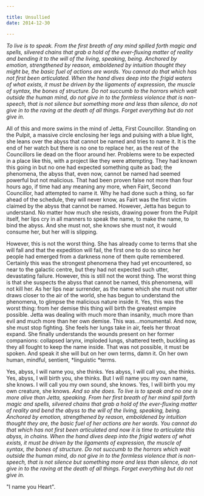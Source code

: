 ```yaml
---

title: Unsullied
date: 2014-12-30

---
```


*To live is to speak. From the first breath of any mind spilled forth magic and spells, silvered chains that grab a hold of the ever-fluxing matter of reality and bending it to the will of the living, speaking, being. Anchored by emotion, strengthened by reason, emboldened by intuition thought they might be, the basic fuel of actions are words. You cannot do that which has not first been articulated. When the hand dives deep into the frigid waters of what exists, it must be driven by the ligaments of expression, the muscle of syntax, the bones of structure. Do not succumb to the horrors which wait outside the human mind, do not give in to the formless violence that is non-speech, that is not silence but something more and less than silence, do not give in to the raving at the death of all things. Forget everything but do not give in.*

All of this and more swims in the mind of Jetta, First Councillor. Standing on the Pulpit, a massive circle enclosing her legs and pulsing with a blue light, she leans over the abyss that cannot be named and tries to name it. It is the end of her watch but there is no one to replace her, as the rest of the Councillors lie dead on the floor around her. Problems were to be expected in a place like this, with a project like they were attempting. They had known this going in but no one had expected something quite as bad; the phenomena, the abyss that, even now, cannot be named had seemed powerful but not malicious. That had been proven false not more than four hours ago, if time had any meaning any more, when Fairt, Second Councillor, had attempted to name it. Why he had done such a thing, so far ahead of the schedule, they will never know, as Fairt was the first victim claimed by the abyss that cannot be named. However, Jetta has begun to understand. No matter how much she resists, drawing power from the Pulpit itself, her lips cry in all manners to speak the name, to make the name, to bind the abyss. And she must not, she knows she must not, it would consume her, but her will is slipping.

However, this is not the worst thing. She has already come to terms that she will fall and that the expedition will fail, the first one to do so since her people had emerged from a darkness none of them quite remembered. Certainly this was the strongest phenomena they had yet encountered, so near to the galactic centre, but they had not expected such utter, devastating failure. However, this is still not the worst thing. The worst thing is that she suspects the abyss that cannot be named, this phenomena, will not kill her. As her lips near surrender, as the name which she must not utter draws closer to the air of the world, she has begun to understand the phenomena, to glimpse the malicious nature inside it. Yes, this was the worst thing: from her demise this thing will birth the greatest empire possible. Jetta was dealing with much more than insanity, much more than evil and much more than her own demise. This was...monumental. And now, she must stop fighting. She feels her lungs take in air, feels her throat expand. She finally understands the wounds present on her former companions: collapsed larynx, imploded lungs, shattered teeth, buckling as they all fought to keep the name inside. That was not possible, it must be spoken. And speak it she will but on her own terms, damn it. On her own human, mindful, sentient, *linguistic *terms.

Yes, abyss, I will name you, she thinks. Yes abyss, I will call you, she thinks. Yes, abyss, I will birth you, she thinks. But I will name you my own name, she knows. I will call you my own sound, she knows. Yes, I will birth you my own creature, she knows. *And so she does. To live is to speak and no one is more alive than Jetta, speaking. From her first breath of her mind spill forth magic and spells, silvered chains that grab a hold of the ever-fluxing matter of reality and bend the abyss to the will of the living, speaking, being. Anchored by emotion, strengthened by reason, emboldened by intuition thought they are, the basic fuel of her actions are her words. You cannot do that which has not first been articulated and now it is time to articulate this abyss, in chains. When the hand dives deep into the frigid waters of what exists, it must be driven by the ligaments of expression, the muscle of syntax, the bones of structure. Do not succumb to the horrors which wait outside the human mind, do not give in to the formless violence that is non-speech, that is not silence but something more and less than silence, do not give in to the raving at the death of all things. Forget everything but do not give in.*

"I name you Heart".